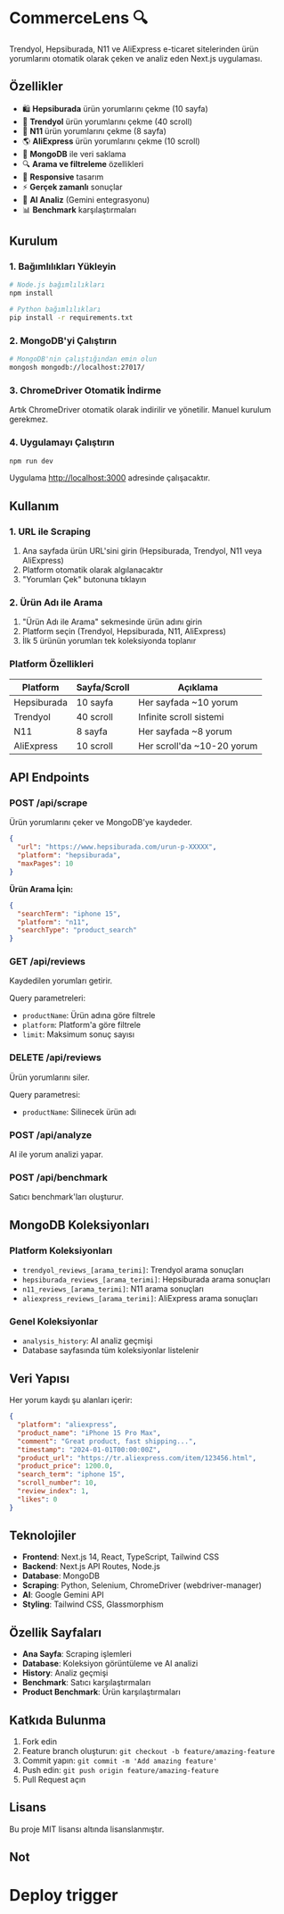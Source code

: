 # CommerceLens 🔍

Trendyol, Hepsiburada, N11 ve AliExpress e-ticaret sitelerinden ürün yorumlarını otomatik olarak çeken ve analiz eden Next.js uygulaması.

## Özellikler

- 🛍️ **Hepsiburada** ürün yorumlarını çekme (10 sayfa)
- 🛒 **Trendyol** ürün yorumlarını çekme (40 scroll)  
- 🏪 **N11** ürün yorumlarını çekme (8 sayfa)
- 🌎 **AliExpress** ürün yorumlarını çekme (10 scroll)
- 💾 **MongoDB** ile veri saklama
- 🔍 **Arama ve filtreleme** özellikleri
- 📱 **Responsive** tasarım
- ⚡ **Gerçek zamanlı** sonuçlar
- 🤖 **AI Analiz** (Gemini entegrasyonu)
- 📊 **Benchmark** karşılaştırmaları

## Kurulum

### 1. Bağımlılıkları Yükleyin

```bash
# Node.js bağımlılıkları
npm install

# Python bağımlılıkları
pip install -r requirements.txt
```

### 2. MongoDB'yi Çalıştırın

```bash
# MongoDB'nin çalıştığından emin olun
mongosh mongodb://localhost:27017/
```

### 3. ChromeDriver Otomatik İndirme

Artık ChromeDriver otomatik olarak indirilir ve yönetilir. Manuel kurulum gerekmez.

### 4. Uygulamayı Çalıştırın

```bash
npm run dev
```

Uygulama [http://localhost:3000](http://localhost:3000) adresinde çalışacaktır.

## Kullanım

### 1. URL ile Scraping
1. Ana sayfada ürün URL'sini girin (Hepsiburada, Trendyol, N11 veya AliExpress)
2. Platform otomatik olarak algılanacaktır
3. "Yorumları Çek" butonuna tıklayın

### 2. Ürün Adı ile Arama
1. "Ürün Adı ile Arama" sekmesinde ürün adını girin
2. Platform seçin (Trendyol, Hepsiburada, N11, AliExpress)
3. İlk 5 ürünün yorumları tek koleksiyonda toplanır

### Platform Özellikleri

| Platform | Sayfa/Scroll | Açıklama |
|----------|-------------|----------|
| Hepsiburada | 10 sayfa | Her sayfada ~10 yorum |
| Trendyol | 40 scroll | Infinite scroll sistemi |
| N11 | 8 sayfa | Her sayfada ~8 yorum |
| AliExpress | 10 scroll | Her scroll'da ~10-20 yorum |

## API Endpoints

### POST /api/scrape
Ürün yorumlarını çeker ve MongoDB'ye kaydeder.

```json
{
  "url": "https://www.hepsiburada.com/urun-p-XXXXX",
  "platform": "hepsiburada",
  "maxPages": 10
}
```

**Ürün Arama İçin:**
```json
{
  "searchTerm": "iphone 15",
  "platform": "n11",
  "searchType": "product_search"
}
```

### GET /api/reviews
Kaydedilen yorumları getirir.

Query parametreleri:
- `productName`: Ürün adına göre filtrele
- `platform`: Platform'a göre filtrele
- `limit`: Maksimum sonuç sayısı

### DELETE /api/reviews
Ürün yorumlarını siler.

Query parametresi:
- `productName`: Silinecek ürün adı

### POST /api/analyze
AI ile yorum analizi yapar.

### POST /api/benchmark
Satıcı benchmark'ları oluşturur.

## MongoDB Koleksiyonları

### Platform Koleksiyonları
- `trendyol_reviews_[arama_terimi]`: Trendyol arama sonuçları
- `hepsiburada_reviews_[arama_terimi]`: Hepsiburada arama sonuçları  
- `n11_reviews_[arama_terimi]`: N11 arama sonuçları
- `aliexpress_reviews_[arama_terimi]`: AliExpress arama sonuçları

### Genel Koleksiyonlar
- `analysis_history`: AI analiz geçmişi
- Database sayfasında tüm koleksiyonlar listelenir

## Veri Yapısı

Her yorum kaydı şu alanları içerir:

```json
{
  "platform": "aliexpress",
  "product_name": "iPhone 15 Pro Max",
  "comment": "Great product, fast shipping...",
  "timestamp": "2024-01-01T00:00:00Z",
  "product_url": "https://tr.aliexpress.com/item/123456.html",
  "product_price": 1200.0,
  "search_term": "iphone 15",
  "scroll_number": 10,
  "review_index": 1,
  "likes": 0
}
```

## Teknolojiler

- **Frontend**: Next.js 14, React, TypeScript, Tailwind CSS
- **Backend**: Next.js API Routes, Node.js
- **Database**: MongoDB
- **Scraping**: Python, Selenium, ChromeDriver (webdriver-manager)
- **AI**: Google Gemini API
- **Styling**: Tailwind CSS, Glassmorphism

## Özellik Sayfaları

- **Ana Sayfa**: Scraping işlemleri
- **Database**: Koleksiyon görüntüleme ve AI analizi
- **History**: Analiz geçmişi
- **Benchmark**: Satıcı karşılaştırmaları
- **Product Benchmark**: Ürün karşılaştırmaları

## Katkıda Bulunma

1. Fork edin
2. Feature branch oluşturun: `git checkout -b feature/amazing-feature`
3. Commit yapın: `git commit -m 'Add amazing feature'`
4. Push edin: `git push origin feature/amazing-feature`
5. Pull Request açın

## Lisans

Bu proje MIT lisansı altında lisanslanmıştır.

## Not

 # Deploy trigger
